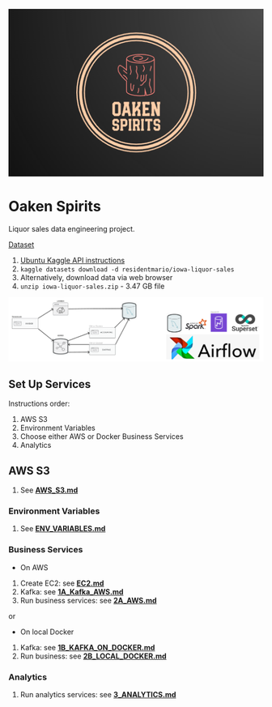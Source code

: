 ![Oaken Spirirts Logo](images/oaken-spirits-logo.png)
# Oaken Spirits
Liquor sales data engineering project.

[Dataset](https://www.kaggle.com/datasets/residentmario/iowa-liquor-sales)

1. [Ubuntu Kaggle API instructions](https://www.endtoend.ai/tutorial/how-to-download-kaggle-datasets-on-ubuntu/)
1. `kaggle datasets download -d residentmario/iowa-liquor-sales`
1. Alternatively, download data via web browser
1. `unzip iowa-liquor-sales.zip` - 3.47 GB file

![App Services Diagram](images/oaken-service-diagram.png)

## Set Up Services

Instructions order:

1. AWS S3
1. Environment Variables
1. Choose either AWS or Docker Business Services
1. Analytics

## AWS S3

1. See [**AWS_S3.md**](AWS_S3.md)

### Environment Variables

1. See [**ENV_VARIABLES.md**](ENV_VARIABLES.md)

### Business Services

- On AWS

1. Create EC2: see [**EC2.md**](EC2.md)
1. Kafka: see [**1A_Kafka_AWS.md**](1A_Kafka_AWS.md)
1. Run business services: see [**2A_AWS.md**](2A_AWS.md)

or

- On local Docker

1. Kafka: see [**1B_KAFKA_ON_DOCKER.md**](1B_KAFKA_ON_DOCKER.md)
1. Run business: see [**2B_LOCAL_DOCKER.md**](2B_LOCAL_DOCKER.md)

### Analytics

1. Run analytics services: see [**3_ANALYTICS.md**](3_ANALYTICS.md)
